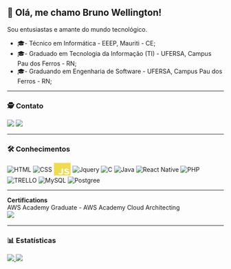 ## 👋 Olá, me chamo Bruno Wellington!

Sou entusiastas e amante do mundo tecnológico.

- 🎓- Técnico em Informática - EEEP, Mauriti - CE;
- 🎓- Graduado em Tecnologia da Informação (TI) - UFERSA, Campus Pau dos Ferros - RN;
- 🎓- Graduando em Engenharia de Software - UFERSA, Campus Pau dos Ferros - RN;

----


### 🕵️ Contato
<div>
  <a href="https://www.linkedin.com/in/bruno-wellington-b17b04198/" target="_blank"><img src="https://img.shields.io/badge/-LinkedIn-%230077B5?style=for-the-badge&logo=linkedin&logoColor=white" target="_blank"></a>
  <a href="mailto:brunobezerramauriti1#@gmail.com" target="_blank"><img src="https://img.shields.io/badge/-Gmail-%23333?style=for-the-badge&logo=gmail&logoColor=white" target="_blank"></a>
</div>

---- 

### 🛠 Conhecimentos
<div>
  <img align="center" alt="HTML" height="30" width="40" src="https://icongr.am/devicon/html5-original-wordmark.svg">
  <img align="center" alt="CSS" height="30" width="40" src="https://icongr.am/devicon/css3-original-wordmark.svg">
  <img align="center" alt="JS" height="30" width="40" src="https://raw.githubusercontent.com/devicons/devicon/master/icons/javascript/javascript-plain.svg">
  <img align="center" alt="Jquery" height="30" width="40" src="https://icongr.am/devicon/jquery-original-wordmark.svg">
  <img align="center" alt="C" height="30" width="30" src="https://img.icons8.com/color/452/c-programming.png">
  <img align="center" alt="Java" height="30" width="40" src="https://icongr.am/devicon/java-original-wordmark.svg">
  <img align="center" alt="React Native" height="30" width="40" src="https://icongr.am/devicon/react-original.svg?size=128&color=currentColor">
  <img align="center" alt="PHP" height="30" width="40" src="https://icongr.am/devicon/php-original.svg?size=148&color=002aff">
  <img align="center" alt="TRELLO" height="30" width="40" src="https://icongr.am/devicon/trello-plain-wordmark.svg?size=148&color=002aff">
  <img align="center" alt="MySQL" height="30" width="40" src="https://icongr.am/devicon/mysql-original-wordmark.svg?size=128&color=currentColor">
  <img align="center" alt="Postgree" height="30" width="40" src="https://icongr.am/devicon/postgresql-original-wordmark.svg">
</div>

----
**Certifications**</br>
AWS Academy Graduate - AWS Academy Cloud Architecting</br>
<a target="_blank" href="https://www.credly.com/badges/088758e4-d2da-4492-abd1-ee5281b65895/public_url">
<code><img height="90" src="https://images.credly.com/images/2f7b0627-48a0-4894-8d46-3245bdfe0463/image.png"></code></a>


----

### 📊 Estatísticas
<div>
  <a href="https://github.com/brunowell-aLenda">
    <img height="180em" src="https://github-readme-stats.vercel.app/api?username=brunowell-aLenda&show_icons=true&theme=chartreuse-dark&include_all_commits=true&count_private=true"/>
    <img height="180em" src="https://github-readme-stats.vercel.app/api/top-langs/?username=brunowell-aLenda&layout=compact&langs_count=7&count_private=true&theme=chartreuse-dark"/>
 </a>
</div>

